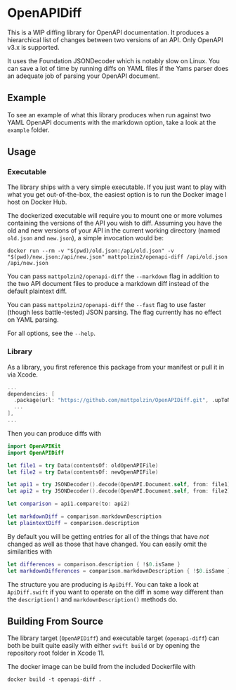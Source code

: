 # OpenAPIDiff

This is a WIP diffing library for OpenAPI documentation. It produces a hierarchical list of changes between two versions of an API. Only OpenAPI v3.x is supported.

It uses the Foundation JSONDecoder which is notably slow on Linux. You can save a lot of time by running diffs on YAML files if the Yams parser does an adequate job of parsing your OpenAPI document.

## Example
To see an example of what this library produces when run against two YAML OpenAPI documents with the markdown option, take a look at the `example` folder.

## Usage
### Executable
The library ships with a very simple executable. If you just want to play with what you get out-of-the-box, the easiest option is to run the Docker image I host on Docker Hub.

The dockerized executable will require you to mount one or more volumes containing the versions of the API you wish to diff. Assuming you have the old and new versions of your API in the current working directory (named `old.json` and `new.json`), a simple invocation would be:
```shell
docker run --rm -v "$(pwd)/old.json:/api/old.json" -v "$(pwd)/new.json:/api/new.json" mattpolzin2/openapi-diff /api/old.json /api/new.json
```

You can pass `mattpolzin2/openapi-diff` the `--markdown` flag in addition to the two API document files to produce a markdown diff instead of the default plaintext diff.

You can pass `mattpolzin2/openapi-diff` the `--fast` flag to use faster (though less battle-tested) JSON parsing. The flag currently has no effect on YAML parsing.

For all options, see the `--help`.

### Library
As a library, you first reference this package from your manifest or pull it in via Xcode.

```swift
...
dependencies: [
  .package(url: "https://github.com/mattpolzin/OpenAPIDiff.git", .upToNextMinor(from: "0.2.0")),
  ...
],
...
```

Then you can produce diffs with
```swift
import OpenAPIKit
import OpenAPIDiff

let file1 = try Data(contentsOf: oldOpenAPIFile)
let file2 = try Data(contentsOf: newOpenAPIFile)

let api1 = try JSONDecoder().decode(OpenAPI.Document.self, from: file1)
let api2 = try JSONDecoder().decode(OpenAPI.Document.self, from: file2)

let comparison = api1.compare(to: api2)

let markdownDiff = comparison.markdownDescription
let plaintextDiff = comparison.description
```

By default you will be getting entries for all of the things that have _not_ changed as well as those that have changed. You can easily omit the similarities with
```swift
let differences = comparison.description { !$0.isSame }
let markdownDifferences = comparison.markdownDescription { !$0.isSame }
```

The structure you are producing is `ApiDiff`. You can take a look at `ApiDiff.swift` if you want to operate on the diff in some way different than the `description()` and `markdownDescription()` methods do.

## Building From Source
The library target (`OpenAPIDiff`) and executable target (`openapi-diff`) can both be built quite easily with either `swift build` or by opening the repository root folder in Xcode 11.

The docker image can be build from the included Dockerfile with
```shell
docker build -t openapi-diff .
```

